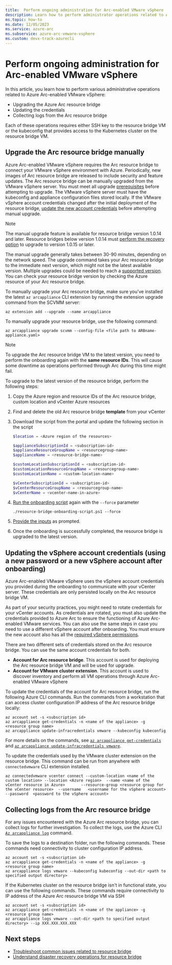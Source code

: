 ```yaml
---
title:  Perform ongoing administration for Arc-enabled VMware vSphere
description: Learn how to perform administrator operations related to Azure Arc-enabled VMware vSphere
ms.topic: how-to 
ms.date: 12/05/2023
ms.service: azure-arc
ms.subservice: azure-arc-vmware-vsphere
ms.custom: devx-track-azurecli
---
```


# Perform ongoing administration for Arc-enabled VMware vSphere

In this article, you learn how to perform various administrative operations related to Azure Arc-enabled VMware vSphere:

- Upgrading the Azure Arc resource bridge
- Updating the credentials
- Collecting logs from the Arc resource bridge

Each of these operations requires either SSH key to the resource bridge VM or the kubeconfig that provides access to the Kubernetes cluster on the resource bridge VM.

## Upgrade the Arc resource bridge manually

Azure Arc-enabled VMware vSphere requires the Arc resource bridge to connect your VMware vSphere environment with Azure. Periodically, new images of Arc resource bridge are released to include security and feature updates. The Arc resource bridge can be manually upgraded from the VMware vSphere server. You must meet all upgrade [prerequisites](../resource-bridge/upgrade.md#prerequisites) before attempting to upgrade. The VMware vSphere server must have the kubeconfig and appliance configuration files stored locally. If the VMware vSphere account credentials changed after the initial deployment of the resource bridge, [update the new account credentials](administer-arc-vmware.md#updating-the-vsphere-account-credentials-using-a-new-password-or-a-new-vsphere-account-after-onboarding) before attempting manual upgrade.

> [!NOTE]
> The manual upgrade feature is available for resource bridge version 1.0.14 and later. Resource bridges below version 1.0.14 must [perform the recovery option](./disaster-recovery.md) to upgrade to version 1.0.15 or later.

The manual upgrade generally takes between 30-90 minutes, depending on the network speed. The upgrade command takes your Arc resource bridge to the immediate next version, which might not be the latest available version. Multiple upgrades could be needed to reach a [supported version](../resource-bridge/upgrade.md#supported-versions). You can check your resource bridge version by checking the Azure resource of your Arc resource bridge.

To manually upgrade your Arc resource bridge, make sure you've installed the latest `az arcappliance` CLI extension by running the extension upgrade command from the SCVMM server:

```azurecli
az extension add --upgrade --name arcappliance 
```

To manually upgrade your resource bridge, use the following command:

```azurecli
az arcappliance upgrade scvmm --config-file <file path to ARBname-appliance.yaml> 
```





> [!NOTE]
> To upgrade the Arc resource bridge VM to the latest version, you need to perform the onboarding again with the **same resource IDs**. This will cause some downtime as operations performed through Arc during this time might fail.

To upgrade to the latest version of the resource bridge, perform the following steps:

1. Copy the Azure region and resource IDs of the Arc resource bridge, custom location and vCenter Azure resources

2. Find and delete the old Arc resource bridge **template** from your vCenter

3. Download the script from the portal and update the following section in the script

    ```powershell
    $location = <Azure region of the resources>
    
    $applianceSubscriptionId = <subscription-id>
    $applianceResourceGroupName = <resourcegroup-name>
    $applianceName = <resource-bridge-name>
    
    $customLocationSubscriptionId = <subscription-id>
    $customLocationResourceGroupName = <resourcegroup-name>
    $customLocationName = <custom-location-name>
    
    $vCenterSubscriptionId = <subscription-id>
    $vCenterResourceGroupName = <resourcegroup-name>
    $vCenterName = <vcenter-name-in-azure>
    ```

4. [Run the onboarding script](quick-start-connect-vcenter-to-arc-using-script.md#run-the-script) again with the `--force` parameter

    ``` powershell-interactive
    ./resource-bridge-onboarding-script.ps1 --force
    ```

5. [Provide the inputs](quick-start-connect-vcenter-to-arc-using-script.md#inputs-for-the-script) as prompted.

6. Once the onboarding is successfully completed, the resource bridge is upgraded to the latest version.

## Updating the vSphere account credentials (using a new password or a new vSphere account after onboarding)

Azure Arc-enabled VMware vSphere uses the vSphere account credentials you provided during the onboarding to communicate with your vCenter server. These credentials are only persisted locally on the Arc resource bridge VM.

As part of your security practices, you might need to rotate credentials for your vCenter accounts. As credentials are rotated, you must also update the credentials provided to Azure Arc to ensure the functioning of Azure Arc-enabled VMware services. You can also use the same steps in case you need to use a different vSphere account after onboarding. You must ensure the new account also has all the [required vSphere permissions](support-matrix-for-arc-enabled-vmware-vsphere.md#required-vsphere-account-privileges).

There are two different sets of credentials stored on the Arc resource bridge. You can use the same account credentials for both.

- **Account for Arc resource bridge**. This account is used for deploying the Arc resource bridge VM and will be used for upgrade.
- **Account for VMware cluster extension**. This account is used to discover inventory and perform all VM operations through Azure Arc-enabled VMware vSphere

To update the credentials of the account for Arc resource bridge, run the following Azure CLI commands. Run the commands from a workstation that can access cluster configuration IP address of the Arc resource bridge locally:

```azurecli
az account set -s <subscription id>
az arcappliance get-credentials -n <name of the appliance> -g <resource group name> 
az arcappliance update-infracredentials vmware --kubeconfig kubeconfig
```
For more details on the commands, see [`az arcappliance get-credentials`](/cli/azure/arcappliance#az-arcappliance-get-credentials) and [`az arcappliance update-infracredentials vmware`](/cli/azure/arcappliance/update-infracredentials#az-arcappliance-update-infracredentials-vmware).


To update the credentials used by the VMware cluster extension on the resource bridge. This command can be run from anywhere with `connectedvmware` CLI extension installed.

```azurecli
az connectedvmware vcenter connect --custom-location <name of the custom location> --location <Azure region>  --name <name of the vCenter resource in Azure>       --resource-group <resource group for the vCenter resource>  --username   <username for the vSphere account>  --password  <password to the vSphere account>
```

## Collecting logs from the Arc resource bridge

For any issues encountered with the Azure Arc resource bridge, you can collect logs for further investigation. To collect the logs, use the Azure CLI [`Az arcappliance log`](/cli/azure/arcappliance/logs#az-arcappliance-logs-vmware) command.

To save the logs to a destination folder, run the following commands. These commands need connectivity to cluster configuration IP address.

```azurecli
az account set -s <subscription id>
az arcappliance get-credentials -n <name of the appliance> -g <resource group name> 
az arcappliance logs vmware --kubeconfig kubeconfig --out-dir <path to specified output directory>
```

If the Kubernetes cluster on the resource bridge isn't in functional state, you can use the following commands. These commands require connectivity to IP address of the Azure Arc resource bridge VM via SSH

```azurecli
az account set -s <subscription id>
az arcappliance get-credentials -n <name of the appliance> -g <resource group name> 
az arcappliance logs vmware --out-dir <path to specified output directory> --ip XXX.XXX.XXX.XXX
```

## Next steps

- [Troubleshoot common issues related to resource bridge](../resource-bridge/troubleshoot-resource-bridge.md)
- [Understand disaster recovery operations for resource bridge](recover-from-resource-bridge-deletion.md)
